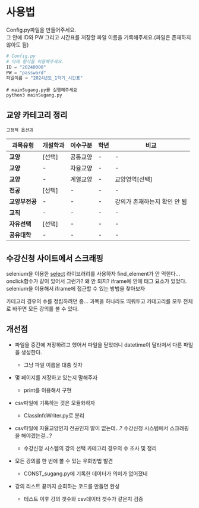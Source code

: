 
# 사용법
Config.py파일을 만들어주세요.   
그 안에 ID와 PW 그리고 시간표를 저장할 파일 이름을 기록해주세요.(파일은 존재하지 않아도 됨)
```python
# Config.py
# 아래 형식을 이용해주세요.
ID = "20240000"
PW = "password"
파일이름 = "2024년도_1학기_시간표"
```
```shell
# mainSugang.py를 실행해주세요
python3 mainSugang.py
```
## 교양 카테고리 정리
```
고정적 옵션과 
```
|과목유형|개설학과|이수구분|학년|비교|
|---|---|---|---|---|
|**교양**|[선택]|공통교양|-|-|
|**교양**|-|자율교양|-|-|
|**교양**|-|계열교양|-|교양영역[선택]|
|**전공**|[선택]|-|-|-|
|**교양부전공**|-|-|-|강의가 존재하는지 확인 안 됨|
|**교직**|-|-|-|-|
|**자유선택**|[선택]|-|-|-|
|**공유대학**|-|-|-|-|

## 수강신청 사이트에서 스크래핑
selenium을 이용한 <a href="https://www.selenium.dev/documentation/webdriver/support_features/select_lists/#select-option">select</a> 라이브러리를 사용하자
find_element가 안 먹힌다... onclick함수가 같이 있어서 그런가? 왜 안 되지?
iframe에 안에 태그 요소가 있었다. selenium을 이용해서 iframe에 접근할 수 있는 방법을 찾아보자   
   
카테고리 경우의 수를 정립하려던 중... 과목을 하나라도 띄워두고 카테고리를 모두 전체로 바꾸면 모든 강의를 볼 수 있다.

## 개선점<br>
- 파일을 중간에 저장하려고 했어서 파일을 닫았더니 datetime이 달라저서 다른 파일을 생성한다.
   - 그냥 파일 이름을 대충 짓자

- 몇 페이지를 저장하고 있는지 말해주자
   - print를 이용해서 구현

- csv파일에 기록하는 것은 모듈화하자
   - ClassInfoWriter.py로 분리

- csv파일에 자율교양인지 전공인지 말이 없는데...? 수강신청 시스템에서 스크래핑을 해야겠는걸...?
   - 수강신청 시스템의 강의 선택 카테고리 경우의 수 조사 및 정리

- 모든 강의를 한 번에 볼 수 있는 우회방법 발견
   - CONST_sugang.py에 기록한 데이터가 의미가 없어졌네

- 강의 리스트 끝까지 순회하는 코드를 만들면 완성
   - 테스트 이후 강의 갯수와 csv데이터 갯수가 같은지 검증